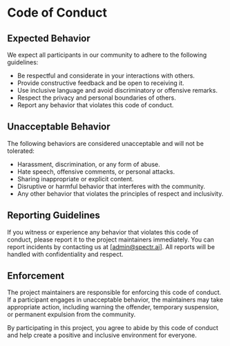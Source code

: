 # Code of Conduct

## Expected Behavior

We expect all participants in our community to adhere to the following guidelines:

- Be respectful and considerate in your interactions with others.
- Provide constructive feedback and be open to receiving it.
- Use inclusive language and avoid discriminatory or offensive remarks.
- Respect the privacy and personal boundaries of others.
- Report any behavior that violates this code of conduct.

## Unacceptable Behavior

The following behaviors are considered unacceptable and will not be tolerated:

- Harassment, discrimination, or any form of abuse.
- Hate speech, offensive comments, or personal attacks.
- Sharing inappropriate or explicit content.
- Disruptive or harmful behavior that interferes with the community.
- Any other behavior that violates the principles of respect and inclusivity.

## Reporting Guidelines

If you witness or experience any behavior that violates this code of conduct, please report it to the project maintainers immediately. You can report incidents by contacting us at [admin@spectr.ai]. All reports will be handled with confidentiality and respect.

## Enforcement

The project maintainers are responsible for enforcing this code of conduct. If a participant engages in unacceptable behavior, the maintainers may take appropriate action, including warning the offender, temporary suspension, or permanent expulsion from the community.

By participating in this project, you agree to abide by this code of conduct and help create a positive and inclusive environment for everyone.
